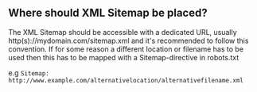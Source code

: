 ## Where should XML Sitemap be placed?
The XML Sitemap should be accessible with a dedicated URL, usually http(s)://mydomain.com/sitemap.xml and it's recommended to follow this convention.
If for some reason a different location or filename has to be used then this has to be mapped with a Sitemap-directive in robots.txt 

e.g `Sitemap: http://www.example.com/alternativelocation/alternativefilename.xml`